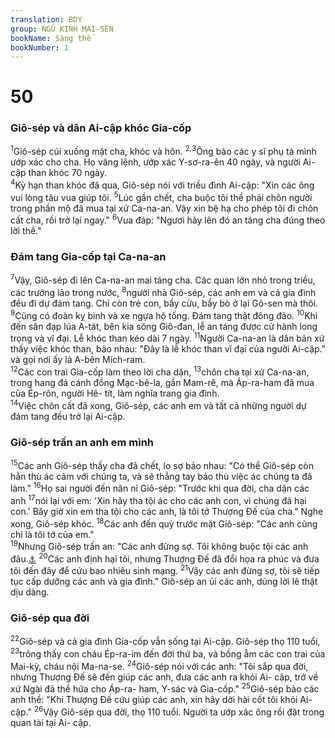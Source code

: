 ```yaml
---
translation: BDY
group: NGŨ KINH MAI-SEN
bookName: Sáng thế 
bookNumber: 1
---
```


<div class="title"><h1>50</h1><h3>Giô-sép và dân Ai-cập khóc Gia-cốp</h3></div>
<span class="verse sa_50_1"><sup>1</sup>Giô-sép cúi xuống mặt cha, khóc và hôn. </span>
<span class="verse sa_50_2 sa_50_3"><sup>2,3</sup>Ông bảo các y sĩ phụ tá mình ướp xác cho cha. Họ vâng lệnh, ướp xác Y-sơ-ra-ên 40 ngày, và người Ai-cập than khóc 70 ngày.<br/></span>
<span class="verse sa_50_4"><sup>4</sup>Kỳ hạn than khóc đã qua, Giô-sép nói với triều đình Ai-cập: &#34;Xin các ông vui lòng tâu vua giúp tôi. </span>
<span class="verse sa_50_5"><sup>5</sup>Lúc gần chết, cha buộc tôi thề phải chôn người trong phần mộ đã mua tại xứ Ca-na-an. Vậy xin bệ hạ cho phép tôi đi chôn cất cha, rồi trở lại ngay.&#34; </span>
<span class="verse sa_50_6"><sup>6</sup>Vua đáp: &#34;Ngươi hãy lên đó an táng cha đúng theo lời thề.&#34;</span>
<div class="title"><h3>Đám tang Gia-cốp tại Ca-na-an</h3></div>
<span class="verse sa_50_7"><sup>7</sup>Vậy, Giô-sép đi lên Ca-na-an mai táng cha. Các quan lớn nhỏ trong triều, các trưởng lão trong nước, </span>
<span class="verse sa_50_8"><sup>8</sup>người nhà Giô-sép, các anh em và cả gia đình đều đi dự đám tang. Chỉ còn trẻ con, bầy cừu, bầy bò ở lại Gô-sen mà thôi. </span>
<span class="verse sa_50_9"><sup>9</sup>Cũng có đoàn kỵ binh và xe ngựa hộ tống. Đám tang thật đông đảo. </span>
<span class="verse sa_50_10"><sup>10</sup>Khi đến sân đạp lúa A-tát, bên kia sông Giô-đan, lễ an táng được cử hành long trọng và vĩ đại. Lễ khóc than kéo dài 7 ngày. </span>
<span class="verse sa_50_11"><sup>11</sup>Người Ca-na-an là dân bản xứ thấy việc khóc than, bảo nhau: &#34;Đây là lễ khóc than vĩ đại của người Ai-cập.&#34; và gọi nơi ấy là A-bên Mích-ram.<br/></span>
<span class="verse sa_50_12"><sup>12</sup>Các con trai Gia-cốp làm theo lời cha dặn, </span>
<span class="verse sa_50_13"><sup>13</sup>chôn cha tại xứ Ca-na-an, trong hang đá cánh đồng Mạc-bê-la, gần Mam-rê, mà Áp-ra-ham đã mua của Ép-rôn, người Hê- tít, làm nghĩa trang gia đình.<br/></span>
<span class="verse sa_50_14"><sup>14</sup>Việc chôn cất đã xong, Giô-sép, các anh em và tất cả những người dự đám tang đều trở lại Ai-cập.</span>
<div class="title"><h3>Giô-sép trấn an anh em mình</h3></div>
<span class="verse sa_50_15"><sup>15</sup>Các anh Giô-sép thấy cha đã chết, lo sợ bảo nhau: &#34;Có thể Giô-sép còn hằn thù ác cảm với chúng ta, và sẽ thẳng tay báo thù việc ác chúng ta đã làm.&#34; </span>
<span class="verse sa_50_16"><sup>16</sup>Họ sai người đến năn nỉ Giô-sép: &#34;Trước khi qua đời, cha dặn các anh </span>
<span class="verse sa_50_17"><sup>17</sup>nói lại với em: &#39;Xin hãy tha tội ác cho các anh con, vì chúng đã hại con.&#39; Bây giờ xin em tha tội cho các anh, là tôi tớ Thượng Đế của cha.&#34; Nghe xong, Giô-sép khóc. </span>
<span class="verse sa_50_18"><sup>18</sup>Các anh đến quỳ trước mặt Giô-sép: &#34;Các anh cũng chỉ là tôi tớ của em.&#34;<br/></span>
<span class="verse sa_50_19"><sup>19</sup>Nhưng Giô-sép trấn an: &#34;Các anh đừng sợ. Tôi không buộc tội các anh đâu.<a href="#" data-toggle="tooltip" data-placement="bottom" title="Nt tôi thay thế Thượng Đế được sao?">⚓</a> </span>
<span class="verse sa_50_20"><sup>20</sup>Các anh định hại tôi, nhưng Thượng Đế đã đổi họa ra phúc và đưa tôi đến đây để cứu bao nhiêu sinh mạng. </span>
<span class="verse sa_50_21"><sup>21</sup>Vậy các anh đừng sợ, tôi sẽ tiếp tục cấp dưỡng các anh và gia đình.&#34; Giô-sép an ủi các anh, dùng lời lẽ thật dịu dàng.</span>
<div class="title"><h3>Giô-sép qua đời</h3></div>
<span class="verse sa_50_22"><sup>22</sup>Giô-sép và cả gia đình Gia-cốp vẫn sống tại Ai-cập. Giô-sép thọ 110 tuổi, </span>
<span class="verse sa_50_23"><sup>23</sup>trông thấy con cháu Ép-ra-im đến đời thứ ba, và bồng ẵm các con trai của Mai-kỳ, cháu nội Ma-na-se. </span>
<span class="verse sa_50_24"><sup>24</sup>Giô-sép nói với các anh: &#34;Tôi sắp qua đời, nhưng Thượng Đế sẽ đến giúp các anh, đưa các anh ra khỏi Ai- cập, trở về xứ Ngài đã thề hứa cho Áp-ra- ham, Y-sác và Gia-cốp.&#34; </span>
<span class="verse sa_50_25"><sup>25</sup>Giô-sép bảo các anh thề: &#34;Khi Thượng Đế cứu giúp các anh, xin hãy dời hài cốt tôi khỏi Ai-cập.&#34; </span>
<span class="verse sa_50_26"><sup>26</sup>Vậy Giô-sép qua đời, thọ 110 tuổi. Người ta ướp xác ông rồi đặt trong quan tài tại Ai- cập.</span>
